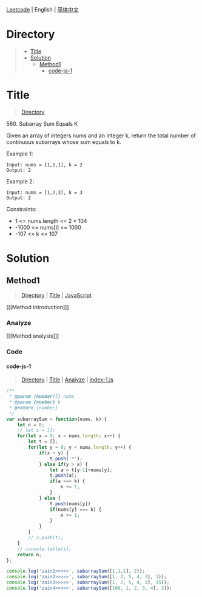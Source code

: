 [Leetcode](../README.md) | English | [简体中文](./README.CN.md)

# Directory

>- [Title](#Title)
>- [Solution](#Solution)
>    - [Method1](#Method1)
>        - [code-js-1](#code-js-1)

# Title

>[Directory](#Directory)

560.&nbsp;Subarray Sum Equals K

Given an array of integers nums and an integer k, return the total number of continuous subarrays whose sum equals to k.

Example 1:
```
Input: nums = [1,1,1], k = 2
Output: 2
```

Example 2:
```
Input: nums = [1,2,3], k = 3
Output: 2
```

Constraints:
- 1 <= nums.length <= 2 * 104
- -1000 <= nums[i] <= 1000
- -107 <= k <= 107

# Solution

## Method1

>[Directory](#Directory) | [Title](#Title) | [JavaScript](#code-js-1)

[[[Method Introduction]]]

### Analyze

[[[Method analysis]]]

### Code

#### code-js-1

>[Directory](#Directory) | [Title](#Title) | [Analyze](#Method1) | [index-1.js](./index-1.js "index-1.js")

```JavaScript
/**
 * @param {number[]} nums
 * @param {number} k
 * @return {number}
 */
var subarraySum = function(nums, k) {
    let n = 0;
    // let s = [];
    for(let x = 0; x < nums.length; x++) {
        let t = [];
        for(let y = 0; y < nums.length; y++) {
            if(x > y) {
                t.push('*');
            } else if(y > x) {
                let a = t[y-1]+nums[y];
                t.push(a);
                if(a === k) {
                    n += 1;
                }
            } else {
                t.push(nums[y])
                if(nums[y] === k) {
                    n += 1;
                }
            }
        }
        // s.push(t);
    }
    // console.table(s);
    return n;
};

console.log('zain1>>>>>', subarraySum([1,1,1], 2));
console.log('zain2>>>>>', subarraySum([1, 2, 5, 4, 3], 3));
console.log('zain3>>>>>', subarraySum([1, 2, 5, 4, 3], 15));
console.log('zain4>>>>>', subarraySum([100, 1, 2, 3, 4], 3));

```
